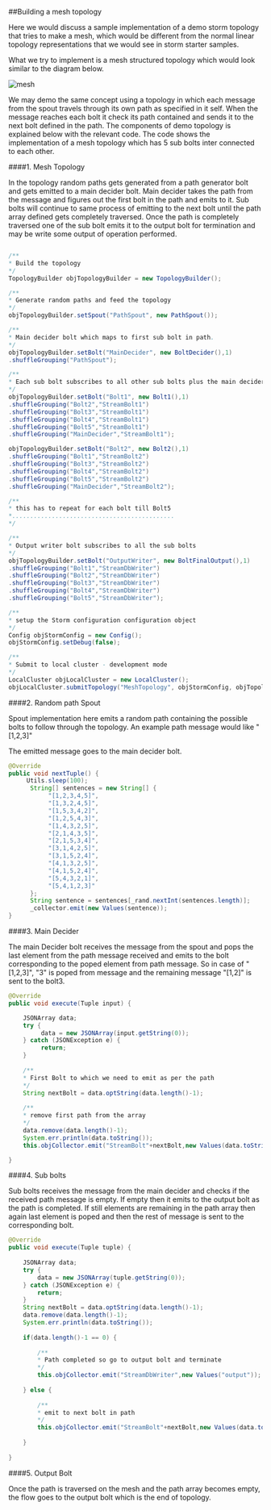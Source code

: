 ##Building a mesh topology

Here we would discuss a sample implementation of a demo storm topology that tries to make a mesh, which would be different from the normal linear topology representations that we would see in storm starter samples.

What we try to implement is a mesh structured topology which would look similar to the diagram below.

![mesh](http://mithunsatheesh.files.wordpress.com/2013/10/mesh.png)

We may demo the same concept using a topology in which each message from the spout travels through its own path as specified in it self. When the message reaches each bolt it check its path contained and sends it to the next bolt defined in the path. The components of demo topology is explained below with the relevant code. The code shows the implementation of a mesh topology which has 5 sub bolts inter connected to each other.

####1. Mesh Topology

In the topology random paths gets generated from a path generator bolt and gets emitted to a main decider bolt. Main decider takes the path from the message and figures out the first bolt in the path and emits to it. Sub bolts will continue to same process of emitting to the next bolt until the path array defined gets completely traversed. Once the path is completely traversed one of the sub bolt emits it to the output bolt for termination and may be write some output of operation performed.

```java

/**
* Build the topology
*/
TopologyBuilder objTopologyBuilder = new TopologyBuilder();

/**
* Generate random paths and feed the topology
*/
objTopologyBuilder.setSpout("PathSpout", new PathSpout());

/**
* Main decider bolt which maps to first sub bolt in path.
*/
objTopologyBuilder.setBolt("MainDecider", new BoltDecider(),1)
.shuffleGrouping("PathSpout");

/**
* Each sub bolt subscribes to all other sub bolts plus the main decider
*/
objTopologyBuilder.setBolt("Bolt1", new Bolt1(),1)
.shuffleGrouping("Bolt2","StreamBolt1")
.shuffleGrouping("Bolt3","StreamBolt1")
.shuffleGrouping("Bolt4","StreamBolt1")
.shuffleGrouping("Bolt5","StreamBolt1")
.shuffleGrouping("MainDecider","StreamBolt1");

objTopologyBuilder.setBolt("Bolt2", new Bolt2(),1)
.shuffleGrouping("Bolt1","StreamBolt2")
.shuffleGrouping("Bolt3","StreamBolt2")
.shuffleGrouping("Bolt4","StreamBolt2")
.shuffleGrouping("Bolt5","StreamBolt2")
.shuffleGrouping("MainDecider","StreamBolt2");

/**
* this has to repeat for each bolt till Bolt5
*.............................................
*/

/** 
* Output writer bolt subscribes to all the sub bolts 
*/
objTopologyBuilder.setBolt("OutputWriter", new BoltFinalOutput(),1)
.shuffleGrouping("Bolt1","StreamDbWriter")
.shuffleGrouping("Bolt2","StreamDbWriter")
.shuffleGrouping("Bolt3","StreamDbWriter")
.shuffleGrouping("Bolt4","StreamDbWriter")
.shuffleGrouping("Bolt5","StreamDbWriter");

/**
* setup the Storm configuration configuration object
*/
Config objStormConfig = new Config();
objStormConfig.setDebug(false);

/**
* Submit to local cluster - development mode
*/
LocalCluster objLocalCluster = new LocalCluster();
objLocalCluster.submitTopology("MeshTopology", objStormConfig, objTopologyBuilder.createTopology());

```

####2. Random path Spout

Spout implementation here emits a random path containing the possible bolts to follow through the topology. An example path message would like "[1,2,3]"

The emitted message goes to the main decider bolt.

```java
@Override
public void nextTuple() {
     Utils.sleep(100);
      String[] sentences = new String[] {
           "[1,2,3,4,5]",
           "[1,3,2,4,5]",
           "[1,5,3,4,2]",
           "[1,2,5,4,3]",
           "[1,4,3,2,5]",
           "[2,1,4,3,5]",
           "[2,1,5,3,4]",
           "[3,1,4,2,5]",
           "[3,1,5,2,4]",
           "[4,1,3,2,5]",
           "[4,1,5,2,4]",
           "[5,4,3,2,1]",
           "[5,4,1,2,3]"
      };
      String sentence = sentences[_rand.nextInt(sentences.length)];
      _collector.emit(new Values(sentence));
}
```

####3. Main Decider

The main Decider bolt receives the message from the spout and pops the last element from the path message received and emits to the bolt corresponding to the poped element from path message. So in case of "[1,2,3]", "3" is poped from message and the remaining message "[1,2]" is sent to the bolt3.

```java
@Override
public void execute(Tuple input) {	

	JSONArray data;	
	try {		
	     data = new JSONArray(input.getString(0));
	} catch (JSONException e) {
	     return;
	}
	
	/**
	* First Bolt to which we need to emit as per the path 
	*/
	String nextBolt = data.optString(data.length()-1);
	
	/**
	* remove first path from the array 
	*/
	data.remove(data.length()-1);
	System.err.println(data.toString());
	this.objCollector.emit("StreamBolt"+nextBolt,new Values(data.toString()));			

}
```

####4. Sub bolts

Sub bolts receives the message from the main decider and checks if the received path message is empty. If empty then it emits to the output bolt as the path is completed. If still elements are remaining in the path array then again last element is poped and then the rest of message is sent to the corresponding bolt.

```java
@Override
public void execute(Tuple tuple) {  	    	
	
	JSONArray data;	
	try {		
		data = new JSONArray(tuple.getString(0));
	} catch (JSONException e) {
		return;
	}		
	String nextBolt = data.optString(data.length()-1);
	data.remove(data.length()-1);
	System.err.println(data.toString());
	
	if(data.length()-1 == 0) {
		
		/**
		* Path completed so go to output bolt and terminate
		*/
		this.objCollector.emit("StreamDbWriter",new Values("output"));	
		
	} else {
	
		/**
		* emit to next bolt in path
		*/
		this.objCollector.emit("StreamBolt"+nextBolt,new Values(data.toString()));	
	
	}
	
}
```

####5. Output Bolt

Once the path is traversed on the mesh and the path array becomes empty, the flow goes to the output bolt which is the end of topology.
